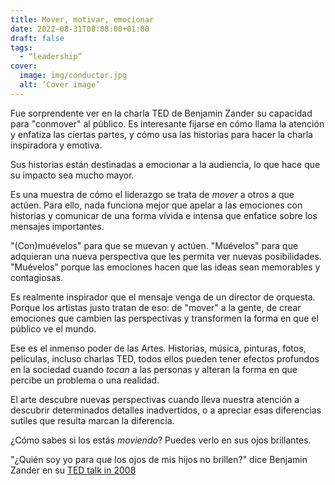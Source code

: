 ```yaml
---
title: Mover, motivar, emocionar
date: 2022–08-31T08:08:00+01:00
draft: false
tags:
  - “leadership”
cover:
  image: img/conductor.jpg
  alt: ‘Cover image’
---
```


Fue sorprendente ver en la charla TED de Benjamin Zander su capacidad para "conmover" al público. Es interesante fijarse en cómo llama la atención y enfatiza las ciertas partes, y cómo usa las historias para hacer la charla inspiradora y emotiva.

Sus historias están destinadas a emocionar a la audiencia, lo que hace que su impacto sea mucho mayor.

Es una muestra de cómo el liderazgo se trata de *mover* a otros a que actúen.
Para ello, nada funciona mejor que apelar a las emociones con historias y comunicar de una forma vívida e intensa que enfatice sobre los mensajes importantes.

"(Con)muévelos" para que se muevan y actúen.
"Muévelos" para que adquieran una nueva perspectiva que les permita ver nuevas posibilidades.
"Muévelos" porque las emociones hacen que las ideas sean memorables y contagiosas.

Es realmente inspirador que el mensaje venga de un director de orquesta. Porque los artistas justo tratan de eso:  de "mover" a la gente, de crear emociones que cambien las perspectivas y transformen la forma en que el público ve el mundo.

Ese es el inmenso poder de las Artes. Historias, música, pinturas, fotos, películas, incluso charlas TED, todos ellos pueden tener efectos profundos en la sociedad cuando *tocan* a las personas y alteran la forma en que percibe un problema o una realidad.

El arte descubre nuevas perspectivas cuando lleva nuestra atención a descubrir determinados detalles inadvertidos, o a apreciar esas diferencias sutiles que resulta marcan la diferencia.

¿Cómo sabes si los estás *moviendo*? Puedes verlo en sus ojos brillantes.

"¿Quién soy yo para que los ojos de mis hijos no brillen?" dice Benjamin Zander en su [TED talk in 2008](https://www.youtube.com/watch?v=r9LCwI5iErE)


